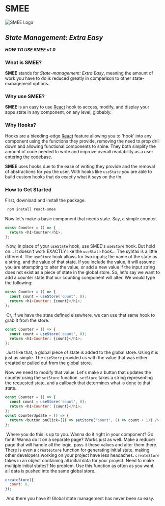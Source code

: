 # **SMEE**
![SMEE Logo](https://i.imgur.com/2aEuLug.png)
## _State Management: Extra Easy_

**_HOW TO USE SMEE v1.0_**
​

### **What is SMEE?**

**SMEE** stands for _State-management: Extra Easy_, meaning the amount of work you have to do is reduced greatly in comparison to other state-management options.
​

### **Why use SMEE?**

**SMEE** is an easy to use [React](https://reactjs.org/) hook to access, modify, and display your apps state in any component, on any level, globably.
​

### **Why Hooks?**

Hooks are a bleeding-edge [React](https://reactjs.org/) feature allowing you to 'hook' into any component using the functions they provide, removing the need to prop drill down and allowing functional components to shine. They both simplify the amount of code needed to write and improve overall readability as a user entering the codebase.


**SMEE** uses hooks due to the ease of writing they provide and the removal of abstractions for _you_ the user. With hooks like `useState` you are able to build custom hooks that do exactly what it says on the tin.
​

### **How to Get Started**

First, download and install the package.

```sh
 npm install react-smee 
 ```

Now let's make a basic component that needs state. Say, a simple counter.
​
```js
const Counter = () => {
  return <h1>Counter</h1>;
};
```
​
Now, in place of your `useState` hook, use SMEE's `useStore` hook. But hold on... It doesn't work EXACTLY like the `useState` hook... The syntax is a little different. The `useStore` hook allows for two inputs; the name of the state as a string, and the value of that state. If you include the value, it will assume you are attempting to alter the value, or add a new value if the input string does not exist as a piece of state in the global store. So, let's say we want to add a counter state that our counting component will alter. We would type the following:
​
```js
const Counter = () => {
  const count = useStore('count', 0);
  return <h1>Counter: {count}</h1>;
};
```
​
Or, if we have the state defined elsewhere, we can use that same hook to grab it from the store.
​
```js
const Counter = () => {
  const count = useStore('count', 0);
  return <h1>Counter: {count}</h1>;
};
```
​
Just like that, a global piece of state is added to the global store. Using it is just as simple. The `useStore` provided us with the value that was either created or pulled out from the global store.
​

Now we need to modify that value. Let's make a button that updates the counter using the `setStore` function. `setStore` takes a string representing the requested state, and a callback that determines what is done to that state.
​
```js
const Counter = () => {
  const count = useStore('count', 0);
  return <h1>Counter: {count}</h1>;
};
const CounterUpdate = () => {
  return <button onClick={() => setStore('count', () => count + 1)} />;
};
```
​
Where you do this is up to you. Wanna do it right in your component? Go for it! Wanna do it on a separate page? Works just as well. Make a reducer page that will handle all the logic, pass it these values and alter them there. There is even a `createStore` function for generating initial state, making other developers working on your project have less headaches. `createStore` takes in an object containing all initial data for your project. Need to make multiple initial states? No problem. Use this function as often as you want, all data is pushed into the same global store.
​
```js
createStore({
  count: 0,
});
```
​
And there you have it! Global state management has never been so easy.
